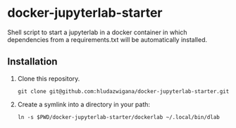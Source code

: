 # docker-jupyterlab-starter

Shell script to start a jupyterlab in a docker container in which dependencies from a requirements.txt will be automatically installed.

## Installation

1. Clone this repository.
    ```
    git clone git@github.com:hludazwigana/docker-jupyterlab-starter.git
    ```
2. Create a symlink into a directory in your path:
    ```
    ln -s $PWD/docker-jupyterlab-starter/dockerlab ~/.local/bin/dlab
    ```
